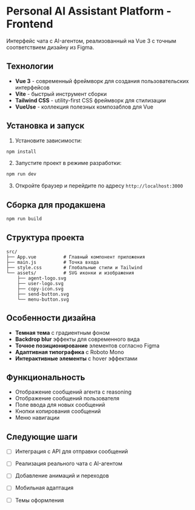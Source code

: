 # Personal AI Assistant Platform - Frontend

Интерфейс чата с AI-агентом, реализованный на Vue 3 с точным соответствием дизайну из Figma.

## Технологии

- **Vue 3** - современный фреймворк для создания пользовательских интерфейсов
- **Vite** - быстрый инструмент сборки
- **Tailwind CSS** - utility-first CSS фреймворк для стилизации
- **VueUse** - коллекция полезных композаблов для Vue

## Установка и запуск

1. Установите зависимости:
```bash
npm install
```

2. Запустите проект в режиме разработки:
```bash
npm run dev
```

3. Откройте браузер и перейдите по адресу `http://localhost:3000`

## Сборка для продакшена

```bash
npm run build
```

## Структура проекта

```
src/
├── App.vue          # Главный компонент приложения
├── main.js          # Точка входа
├── style.css        # Глобальные стили и Tailwind
└── assets/          # SVG иконки и изображения
    ├── agent-logo.svg
    ├── user-logo.svg
    ├── copy-icon.svg
    ├── send-button.svg
    └── menu-button.svg
```

## Особенности дизайна

- **Темная тема** с градиентным фоном
- **Backdrop blur** эффекты для современного вида
- **Точное позиционирование** элементов согласно Figma
- **Адаптивная типографика** с Roboto Mono
- **Интерактивные элементы** с hover эффектами

## Функциональность

- Отображение сообщений агента с reasoning
- Отображение сообщений пользователя
- Поле ввода для новых сообщений
- Кнопки копирования сообщений
- Меню навигации

## Следующие шаги

- [ ] Интеграция с API для отправки сообщений
- [ ] Реализация реального чата с AI-агентом
- [ ] Добавление анимаций и переходов
- [ ] Мобильная адаптация
- [ ] Темы оформления

